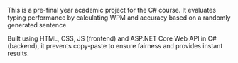 This is a pre-final year academic project for the C# course. It evaluates typing performance by calculating WPM and accuracy based on a randomly generated sentence.

Built using HTML, CSS, JS (frontend) and ASP.NET Core Web API in C# (backend), it prevents copy-paste to ensure fairness and provides instant results.
